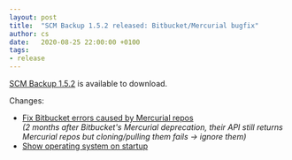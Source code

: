 ```yaml
---
layout: post
title:  "SCM Backup 1.5.2 released: Bitbucket/Mercurial bugfix"
author: cs
date:   2020-08-25 22:00:00 +0100
tags:
- release
---
```


[SCM Backup 1.5.2](https://github.com/christianspecht/scm-backup/releases/tag/1.5.2) is available to download.

Changes:

- [Fix Bitbucket errors caused by Mercurial repos](https://github.com/christianspecht/scm-backup/issues/60)  
  *(2 months after Bitbucket's Mercurial deprecation, their API still returns Mercurial repos but cloning/pulling them fails -> ignore them)*
- [Show operating system on startup](https://github.com/christianspecht/scm-backup/issues/59)

